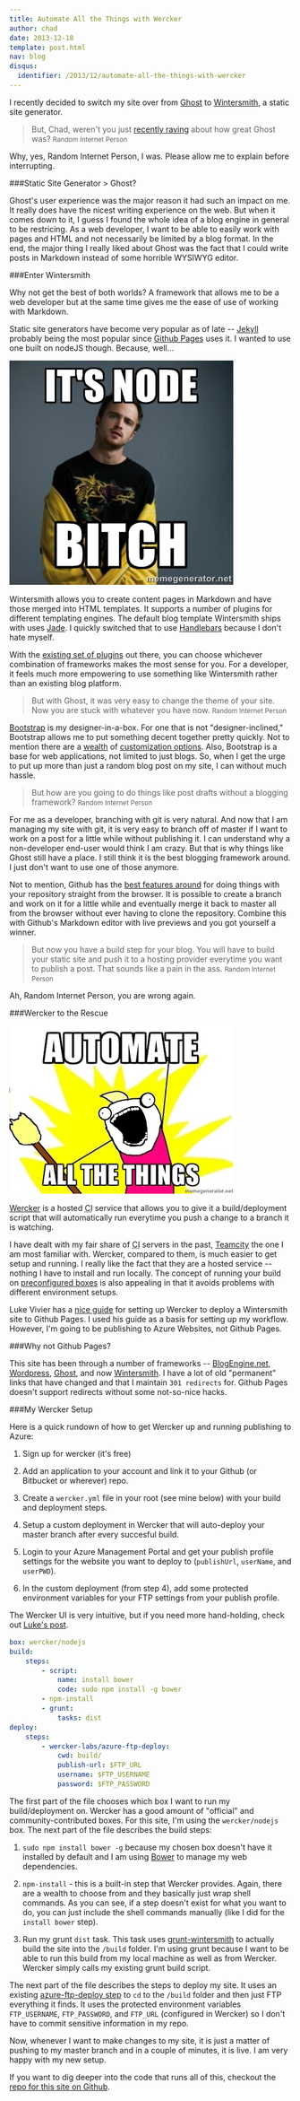```yaml
---
title: Automate All the Things with Wercker
author: chad
date: 2013-12-18
template: post.html
nav: blog
disqus: 
  identifier: /2013/12/automate-all-the-things-with-wercker
---
```


I recently decided to switch my site over from [Ghost](https://ghost.org/) to [Wintersmith](http://wintersmith.io/), a static site generator.

> But, Chad, weren't you just [recently raving](/2013/10/user-experience-matters-more-than-you-think/) about how great Ghost was?
> <small>Random Internet Person</small>

Why, yes, Random Internet Person, I was. Please allow me to explain before interrupting.

###Static Site Generator > Ghost?

Ghost's user experience was the major reason it had such an impact on me. It really does have the nicest writing experience on the web. But when it comes down to it, I guess I found the whole idea of a blog engine in general to be restricing. As a web developer, I want to be able to easily work with pages and HTML and not necessarily be limited by a blog format. In the end, the major thing I really liked about Ghost was the fact that I could write posts in Markdown instead of some horrible WYSIWYG editor.

###Enter Wintersmith

Why not get the best of both worlds? A framework that allows me to be a web developer but at the same time gives me the ease of use of working with Markdown.

Static site generators have become very popular as of late -- [Jekyll](http://jekyllrb.com/) probably being the most popular since [Github Pages](http://pages.github.com/) uses it. I wanted to use one built on nodeJS though. Because, well&hellip;

![it's node bitch](node-bitch.jpg)

Wintersmith allows you to create content pages in Markdown and have those merged into HTML templates. It supports a number of plugins for different templating engines. The default blog template Wintersmith ships with uses [Jade](http://jade-lang.com/). I quickly switched that to use [Handlebars](http://handlebarsjs.com/) because I don't hate myself.

With the [existing set of plugins](https://github.com/jnordberg/wintersmith/wiki/Plugins) out there, you can choose whichever combination of frameworks makes the most sense for you. For a developer, it feels much more empowering to use something like Wintersmith rather than an existing blog platform.

> But with Ghost, it was very easy to change the theme of your site. Now you are stuck with whatever you have now.
> <small>Random Internet Person</small>

[Bootstrap](http://getbootstrap.com) is my designer-in-a-box. For one that is not "designer-inclined," Bootstrap allows me to put something decent together pretty quickly. Not to mention there are a [wealth](http://bootswatch.com/) of [customization options](http://www.lavishbootstrap.com/). Also, Bootstrap is a base for web applications, not limited to just blogs. So, when I get the urge to put up more than just a random blog post on my site, I can without much hassle.

> But how are you going to do things like post drafts without a blogging framework?
> <small>Random Internet Person</small>

For me as a developer, branching with git is very natural. And now that I am managing my site with git, it is very easy to branch off of master if I want to work on a post for a little while without publishing it. I can understand why a non-developer end-user would think I am crazy. But that is why things like Ghost still have a place. I still think it is the best blogging framework around. I just don't want to use one of those anymore.

Not to mention, Github has the [best features around](https://help.github.com/articles/github-flow-in-the-browser) for doing things with your repository straight from the browser. It is possible to create a branch and work on it for a little while and eventually merge it back to master all from the browser without ever having to clone the repository. Combine this with Github's Markdown editor with live previews and you got yourself a winner.

> But now you have a build step for your blog. You will have to build your static site and push it to a hosting provider everytime you want to publish a post. That sounds like a pain in the ass.
> <small>Random Internet Person</small>

Ah, Random Internet Person, you are wrong again.

###Wercker to the Rescue

![automate all the things](automate-all-the-things.jpg)

[Wercker](http://wercker.com/) is a hosted <abbr title="Continuous Integration">CI</abbr> service that allows you to give it a build/deployment script that will automatically run everytime you push a change to a branch it is watching.

I have dealt with my fair share of <abbr title="Continuous Integration">CI</abbr> servers in the past, [Teamcity](http://www.jetbrains.com/teamcity/) the one I am most familiar with. Wercker, compared to them, is much easier to get setup and running. I really like the fact that they are a hosted service -- nothing I have to install and run locally. The concept of running your build on [preconfigured boxes](http://devcenter.wercker.com/articles/boxes/) is also appealing in that it avoids problems with different environment setups.

Luke Vivier has a [nice guide](http://luke.vivier.ca/wintersmith-with-wercker/) for setting up Wercker to deploy a Wintersmith site to Github Pages. I used his guide as a basis for setting up my workflow. However, I'm going to be publishing to Azure Websites, not Github Pages.

###Why not Github Pages?

This site has been through a number of frameworks -- [BlogEngine.net](http://www.dotnetblogengine.net/), [Wordpress](http://wordpress.org/), [Ghost](https://ghost.org/), and now [Wintersmith](http://wintersmith.io/). I have a lot of old "permanent" links that have changed and that I maintain `301 redirects` for. Github Pages doesn't support redirects without some not-so-nice hacks.

###My Wercker Setup

Here is a quick rundown of how to get Wercker up and running publishing to Azure:

1. Sign up for wercker (it's free)

2. Add an application to your account and link it to your Github (or Bitbucket or wherever) repo.

3. Create a `wercker.yml` file in your root (see mine below) with your build and deployment steps.

4. Setup a custom deployment in Wercker that will auto-deploy your master branch after every succesful build.

5. Login to your Azure Management Portal and get your publish profile settings for the website you want to deploy to (`publishUrl`, `userName`, and `userPWD`).

6. In the custom deployment (from step 4), add some protected environment variables for your FTP settings from your publish profile.

The Wercker UI is very intuitive, but if you need more hand-holding, check out [Luke's post](http://luke.vivier.ca/wintersmith-with-wercker/).

```yaml
box: wercker/nodejs
build:
    steps:
        - script:
            name: install bower
            code: sudo npm install -g bower
        - npm-install
        - grunt:
            tasks: dist
deploy:
    steps:
        - wercker-labs/azure-ftp-deploy:
            cwd: build/
            publish-url: $FTP_URL
            username: $FTP_USERNAME
            password: $FTP_PASSWORD
```

The first part of the file chooses which box I want to run my build/deployment on. Wercker has a good amount of "official" and community-contributed boxes. For this site, I'm using the `wercker/nodejs` box. The next part of the file describes the build steps:

1. `sudo npm install bower -g` because my chosen box doesn't have it installed by default and I am using [Bower](http://bower.io/) to manage my web dependencies.

2. `npm-install` - this is a built-in step that Wercker provides. Again, there are a wealth to choose from and they basically just wrap shell commands. As you can see, if a step doesn't exist for what you want to do, you can just include the shell commands manually (like I did for the `install bower` step).

3. Run my grunt `dist` task. This task uses [grunt-wintersmith](https://github.com/davidtucker/grunt-wintersmith) to actually build the site into the `/build` folder. I'm using grunt because I want to be able to run this build from my local machine as well as from Wercker. Wercker simply calls my existing grunt build script.

The next part of the file describes the steps to deploy my site. It uses an existing [azure-ftp-deploy step](https://github.com/wercker-labs/step-azure-ftp-deploy) to `cd` to the `/build` folder and then just FTP everything it finds. It uses the protected environment variables `FTP_USERNAME`, `FTP_PASSWORD`, and `FTP_URL` (configured in Wercker) so I don't have to commit sensitive information in my repo.

Now, whenever I want to make changes to my site, it is just a matter of pushing to my master branch and in a couple of minutes, it is live. I am very happy with my new setup.

If you want to dig deeper into the code that runs all of this, checkout the [repo for this site on Github](https://github.com/chadly/chadly.net).